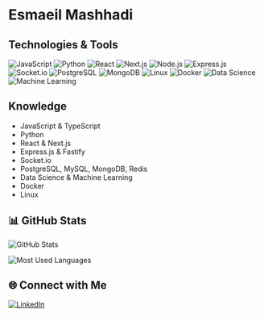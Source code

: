 # Esmaeil Mashhadi

## Technologies & Tools

![JavaScript](https://img.shields.io/badge/-JavaScript-F7DF1E?style=flat-square&logo=javascript&logoColor=black)
![Python](https://img.shields.io/badge/-Python-3776AB?style=flat-square&logo=python&logoColor=white)
![React](https://img.shields.io/badge/-React-61DAFB?style=flat-square&logo=react&logoColor=black)
![Next.js](https://img.shields.io/badge/-Next.js-000000?style=flat-square&logo=next.js&logoColor=white)
![Node.js](https://img.shields.io/badge/-Node.js-339933?style=flat-square&logo=node.js&logoColor=white)
![Express.js](https://img.shields.io/badge/-Express.js-000000?style=flat-square&logo=express&logoColor=white)
![Socket.io](https://img.shields.io/badge/-Socket.io-010101?style=flat-square&logo=socket.io&logoColor=white)
![PostgreSQL](https://img.shields.io/badge/-PostgreSQL-336791?style=flat-square&logo=postgresql&logoColor=white)
![MongoDB](https://img.shields.io/badge/-MongoDB-47A248?style=flat-square&logo=mongodb&logoColor=white)
![Linux](https://img.shields.io/badge/-Linux-FCC624?style=flat-square&logo=linux&logoColor=black)
![Docker](https://img.shields.io/badge/-Docker-2496ED?style=flat-square&logo=docker&logoColor=white)
![Data Science](https://img.shields.io/badge/-Machine%20Learning-000000?style=flat-square&logo=machine-learning&logoColor=white)
![Machine Learning](https://img.shields.io/badge/-Machine%20Learning-000000?style=flat-square&logo=machine-learning&logoColor=white)

## Knowledge

- JavaScript & TypeScript
- Python
- React & Next.js
- Express.js & Fastify
- Socket.io
- PostgreSQL, MySQL, MongoDB, Redis
- Data Science & Machine Learning
- Docker
- Linux

## 📊 GitHub Stats

![GitHub Stats](https://github-readme-stats.vercel.app/api?username=Esmaeil-Mashhadi&show_icons=true&theme=radical)

![Most Used Languages](https://github-readme-stats.vercel.app/api/top-langs/?username=Esmaeil-Mashhadi&layout=compact&theme=radical)

## 🌐 Connect with Me

[![LinkedIn](https://img.shields.io/badge/-LinkedIn-0077B5?style=flat-square&logo=linkedin&logoColor=white)](https://www.linkedin.com/in/esmaeil-mashhadi)
